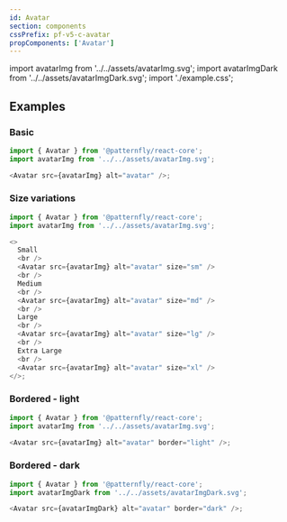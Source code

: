 ```yaml
---
id: Avatar
section: components
cssPrefix: pf-v5-c-avatar
propComponents: ['Avatar']
---
```


import avatarImg from '../../assets/avatarImg.svg';
import avatarImgDark from '../../assets/avatarImgDark.svg';
import './example.css';

## Examples

### Basic

```ts
import { Avatar } from '@patternfly/react-core';
import avatarImg from '../../assets/avatarImg.svg';

<Avatar src={avatarImg} alt="avatar" />;
```

### Size variations

```ts
import { Avatar } from '@patternfly/react-core';
import avatarImg from '../../assets/avatarImg.svg';

<>
  Small
  <br />
  <Avatar src={avatarImg} alt="avatar" size="sm" />
  <br />
  Medium
  <br />
  <Avatar src={avatarImg} alt="avatar" size="md" />
  <br />
  Large
  <br />
  <Avatar src={avatarImg} alt="avatar" size="lg" />
  <br />
  Extra Large
  <br />
  <Avatar src={avatarImg} alt="avatar" size="xl" />
</>;
```

### Bordered - light

```ts
import { Avatar } from '@patternfly/react-core';
import avatarImg from '../../assets/avatarImg.svg';

<Avatar src={avatarImg} alt="avatar" border="light" />;
```

### Bordered - dark

```ts
import { Avatar } from '@patternfly/react-core';
import avatarImgDark from '../../assets/avatarImgDark.svg';

<Avatar src={avatarImgDark} alt="avatar" border="dark" />;
```
